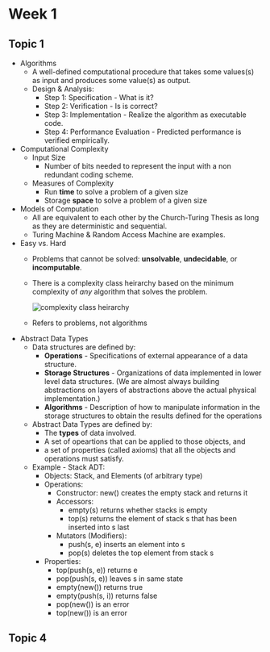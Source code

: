 # Week 1

## Topic 1
- Algorithms
  - A well-defined computational procedure that takes some values\(s\) as input
    and produces some value\(s\) as output.
  - Design & Analysis:
    - Step 1: Specification - What is it?
    - Step 2: Verification - Is is correct?
    - Step 3: Implementation - Realize the algorithm as executable code.
    - Step 4: Performance Evaluation - Predicted performance is verified
      empirically.
- Computational Complexity
  - Input Size
    - Number of bits needed to represent the input with a non redundant coding
      scheme.
  - Measures of Complexity
    - Run **time** to solve a problem of a given size
    - Storage **space** to solve a problem of a given size
- Models of Computation
  - All are equivalent to each other by the Church-Turing Thesis as long as
    they are deterministic and sequential.
  - Turing Machine & Random Access Machine are examples.
- Easy vs. Hard
  - Problems that cannot be solved: **unsolvable**, **undecidable**, or
    **incomputable**.
  - There is a complexity class heirarchy based on the minimum complexity of
    _any_ algorithm that solves the problem.

    ![complexity class
    heirarchy](https://www2.hawaii.edu/~nodari/teaching/s18/Notes/Topic-01/Complexity-Hierarchy.jpg)
  - Refers to problems, not algorithms
- Abstract Data Types
  - Data structures are defined by:
    - **Operations** - Specifications of external appearance of a data structure.
    - **Storage Structures** - Organizations of data implemented in lower level
      data structures. (We are almost always building abstractions on layers of
      abstractions above the actual physical implementation.)
    - **Algorithms** - Description of how to manipulate information in the
      storage structures to obtain the results defined for the operations
  - Abstract Data Types are defined by:
    - The **types** of data involved.
    - A set of opeartions that can be applied to those objects, and
    - a set of properties \(called axioms\) that all the objects and operations
      must satisfy.
  - Example - Stack ADT:
    - Objects: Stack, and Elements \(of arbitrary type\)
    - Operations:
      - Constructor: new() creates the empty stack and returns it
      - Accessors:
        - empty(s) returns whether stacks is empty
        - top(s) returns the element of stack s that has been inserted into s
          last
      - Mutators (Modifiers):
        - push(s, e) inserts an element into s
        - pop(s) deletes the top element from stack s
    - Properties:
      - top(push(s, e)) returns e
      - pop(push(s, e)) leaves s in same state
      - empty(new()) returns true
      - empty(push(s, i)) returns false
      - pop(new()) is an error
      - top(new()) is an error

## Topic 4
